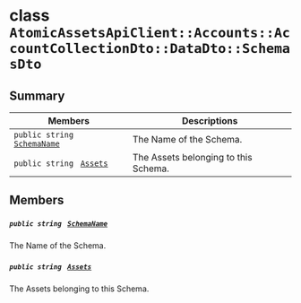 # class `AtomicAssetsApiClient::Accounts::AccountCollectionDto::DataDto::SchemasDto` 

## Summary

 Members                                | Descriptions                                
----------------------------------------|---------------------------------------------
`public string ` [`SchemaName`](#class_atomic_assets_api_client_1_1_accounts_1_1_account_collection_dto_1_1_data_dto_1_1_schemas_dto_1a50d439f0d7b1835a13ec1f4da383f957) | The Name of the Schema.
`public string ` [`Assets`](#class_atomic_assets_api_client_1_1_accounts_1_1_account_collection_dto_1_1_data_dto_1_1_schemas_dto_1add7a6c8721ab494bfbb6bec5c0de3ede) | The Assets belonging to this Schema.

## Members

##### `public string ` [`SchemaName`](#class_atomic_assets_api_client_1_1_accounts_1_1_account_collection_dto_1_1_data_dto_1_1_schemas_dto_1a50d439f0d7b1835a13ec1f4da383f957) 

The Name of the Schema.

##### `public string ` [`Assets`](#class_atomic_assets_api_client_1_1_accounts_1_1_account_collection_dto_1_1_data_dto_1_1_schemas_dto_1add7a6c8721ab494bfbb6bec5c0de3ede) 

The Assets belonging to this Schema.

